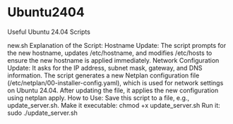 # Ubuntu2404
Useful Ubuntu 24.04 Scripts 

new.sh
Explanation of the Script:
Hostname Update:
The script prompts for the new hostname, updates /etc/hostname, and modifies /etc/hosts to ensure the new hostname is applied immediately.
Network Configuration Update:
It asks for the IP address, subnet mask, gateway, and DNS information.
The script generates a new Netplan configuration file (/etc/netplan/00-installer-config.yaml), which is used for network settings on Ubuntu 24.04.
After updating the file, it applies the new configuration using netplan apply.
How to Use:
Save this script to a file, e.g., update_server.sh.
Make it executable: chmod +x update_server.sh
Run it: sudo ./update_server.sh
